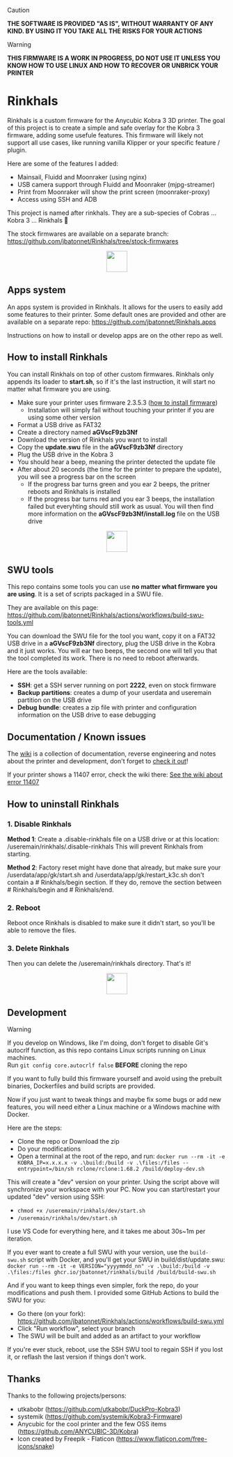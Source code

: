 > [!CAUTION]
> **THE SOFTWARE IS PROVIDED "AS IS", WITHOUT WARRANTY OF ANY KIND. BY USING IT YOU TAKE ALL THE RISKS FOR YOUR ACTIONS**

> [!WARNING]
> **THIS FIRMWARE IS A WORK IN PROGRESS, DO NOT USE IT UNLESS YOU KNOW HOW TO USE LINUX AND HOW TO RECOVER OR UNBRICK YOUR PRINTER**

# Rinkhals

Rinkhals is a custom firmware for the Anycubic Kobra 3 3D printer. The goal of this project is to create a simple and safe overlay for the Kobra 3 firmware, adding some usefule features.
This firmware will likely not support all use cases, like running vanilla Klipper or your specific feature / plugin.

Here are some of the features I added:
- Mainsail, Fluidd and Moonraker (using nginx)
- USB camera support through Fluidd and Moonraker (mjpg-streamer)
- Print from Moonraker will show the print screen (moonraker-proxy)
- Access using SSH and ADB

This project is named after rinkhals. They are a sub-species of Cobras ... Kobra 3 ... Rinkhals 👏

The stock firmwares are available on a separate branch: https://github.com/jbatonnet/Rinkhals/tree/stock-firmwares


<p align="center">
    <img width="48" src="https://github.com/jbatonnet/Rinkhals/blob/master/icon.png?raw=true" />
</p>







## Apps system

An apps system is provided in Rinkhals. It allows for the users to easily add some features to their printer. Some default ones are provided and other are available on a separate repo: https://github.com/jbatonnet/Rinkhals.apps

Instructions on how to install or develop apps are on the other repo as well.


## How to install Rinkhals

You can install Rinkhals on top of other custom firmwares. Rinkhals only appends its loader to **start.sh**, so if it's the last instruction, it will start no matter what firmware you are using.

- Make sure your printer uses firmware 2.3.5.3 ([how to install firmware](https://github.com/jbatonnet/Rinkhals/wiki/Firmware#how-to-install-a-firmware))
    - Installation will simply fail without touching your printer if you are using some other version
- Format a USB drive as FAT32
- Create a directory named **aGVscF9zb3Nf**
- Download the version of Rinkhals you want to install
- Copy the **update.swu** file in the **aGVscF9zb3Nf** directory
- Plug the USB drive in the Kobra 3
- You should hear a beep, meaning the printer detected the update file
- After about 20 seconds (the time for the printer to prepare the update), you will see a progress bar on the screen
    - If the progress bar turns green and you ear 2 beeps, the pritner reboots and Rinkhals is installed
    - If the progress bar turns red and you ear 3 beeps, the installation failed but everyhting should still work as usual. You will then find more information on the **aGVscF9zb3Nf/install.log** file on the USB drive


<p align="center">
    <img width="48" src="https://github.com/jbatonnet/Rinkhals/blob/master/icon.png?raw=true" />
</p>


## SWU tools

This repo contains some tools you can use **no matter what firmware you are using**. It is a set of scripts packaged in a SWU file.

They are available on this page: https://github.com/jbatonnet/Rinkhals/actions/workflows/build-swu-tools.yml

You can download the SWU file for the tool you want, copy it on a FAT32 USB drive in a **aGVscF9zb3Nf** directory, plug the USB drive in the Kobra and it just works.
You will ear two beeps, the second one will tell you that the tool completed its work. There is no need to reboot afterwards.

Here are the tools available:
- **SSH**: get a SSH server running on port **2222**, even on stock firmware
- **Backup partitions**: creates a dump of your userdata and useremain partition on the USB drive
- **Debug bundle**: creates a zip file with printer and configuration information on the USB drive to ease debugging


## Documentation / Known issues

The [wiki](https://github.com/jbatonnet/Rinkhals/wiki) is a collection of documentation, reverse engineering and notes about the printer and development, don't forget to [check it out](https://github.com/jbatonnet/Rinkhals/wiki)!

If your printer shows a 11407 error, check the wiki there: [See the wiki about error 11407](https://github.com/jbatonnet/Rinkhals/wiki/Firmware#my-printer-shows-a-11407-error)


## How to uninstall Rinkhals

### 1. Disable Rinkhals

**Method 1**: Create a .disable-rinkhals file on a USB drive or at this location: /useremain/rinkhals/.disable-rinkhals
This will prevent Rinkhals from starting.

**Method 2**: Factory reset might have done that already, but make sure your /userdata/app/gk/start.sh and /userdata/app/gk/restart_k3c.sh don't contain a # Rinkhals/begin section. If they do, remove the section between # Rinkhals/begin and # Rinkhals/end.

### 2. Reboot
Reboot once Rinkhals is disabled to make sure it didn't start, so you'll be able to remove the files.

### 3. Delete Rinkhals
Then you can delete the /useremain/rinkhals directory. That's it!


<p align="center">
    <img width="48" src="https://github.com/jbatonnet/Rinkhals/blob/master/icon.png?raw=true" />
</p>


## Development

> [!WARNING]
> If you develop on Windows, like I'm doing, don't forget to disable Git's autocrlf function, as this repo contains Linux scripts running on Linux machines.<br />
> Run `git config core.autocrlf false` **BEFORE** cloning the repo

If you want to fully build this firmware yourself and avoid using the prebuilt binaries, Dockerfiles and build scripts are provided.

Now if you just want to tweak things and maybe fix some bugs or add new features, you will need either a Linux machine or a Windows machine with Docker.

Here are the steps: 
- Clone the repo or Download the zip
- Do your modifications
- Open a terminal at the root of the repo, and run: `docker run --rm -it -e KOBRA_IP=x.x.x.x -v .\build:/build -v .\files:/files --entrypoint=/bin/sh rclone/rclone:1.68.2 /build/deploy-dev.sh`

This will create a "dev" version on your printer. Using the script above will synchronize your workspace with your PC.
Now you can start/restart your updated "dev" version using SSH:
- `chmod +x /useremain/rinkhals/dev/start.sh`
- `/useremain/rinkhals/dev/start.sh`

I use VS Code for everything here, and it takes me about 30s~1m per iteration.

If you ever want to create a full SWU with your version, use the `build-swu.sh` script with Docker, and you'll get your SWU in build/dist/update.swu:
  `docker run --rm -it -e VERSION="yyyymmdd_nn" -v .\build:/build -v .\files:/files ghcr.io/jbatonnet/rinkhals/build /build/build-swu.sh`

And if you want to keep things even simpler, fork the repo, do your modifications and push them. I provided some GitHub Actions to build the SWU for you:
- Go there (on your fork): https://github.com/jbatonnet/Rinkhals/actions/workflows/build-swu.yml
- Click "Run workflow", select your branch
- The SWU will be built and added as an artifact to your workflow

If you're ever stuck, reboot, use the SSH SWU tool to regain SSH if you lost it, or reflash the last version if things don't work.


## Thanks

Thanks to the following projects/persons:
- utkabobr (https://github.com/utkabobr/DuckPro-Kobra3)
- systemik (https://github.com/systemik/Kobra3-Firmware)
- Anycubic for the cool printer and the few OSS items (https://github.com/ANYCUBIC-3D/Kobra)
- Icon created by Freepik - Flaticon (https://www.flaticon.com/free-icons/snake)
